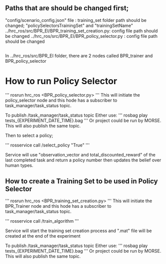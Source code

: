## Paths that are should be changed first;

"config/scenario_config.json" file 	:	training_set folder path should be changed; "policySelectorsTrainingSet" and "trainingSetName"
../hrc_ros/src/BPR_EI/BPR_training_set_creation.py: 	config file path should be changed
../hrc_ros/src/BPR_EI/BPR_policy_selector.py  	  :	config file path should be changed

##



In ../hrc_ros/src/BPR_EI folder, there are 2 nodes called BPR_trainer and BPR_policy_selector

# How to run Policy Selector
'''
rosrun hrc_ros <BPR_policy_selector.py>
'''
This will initiate the policy_selector node and this hode has a subscriber to task_manager/task_status topic.

To publish /task_manager/task_status topic
Either use:
'''
rosbag play tests_{EXPERIMENT_DATE_TIME}.bag
'''
Or project could be run by MORSE. This will also publish the same topic.

Then to select a policy;

'''
rosservice call /select_policy "True"
'''

Service will use "observation_vector and total_discounted_reward" of the last completed task and return a policy number then updates the belief over human types.


## How to create a Training Set to be used in Policy Selector

'''
rosrun hrc_ros <BPR_training_set_creation.py>
'''
This will initiate the BPR_Trainer node and this hode has a subscriber to task_manager/task_status topic.

'''
rosservice call /train_algorithm
'''

Service will start the training set creation process and ".mat" file will be created at the end of the experiment

To publish /task_manager/task_status topic
Either use:
'''
rosbag play tests_{EXPERIMENT_DATE_TIME}.bag
'''
Or project could be run by MORSE. This will also publish the same topic.


